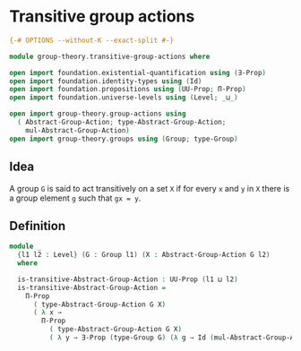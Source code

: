 # Transitive group actions

```agda
{-# OPTIONS --without-K --exact-split #-}

module group-theory.transitive-group-actions where

open import foundation.existential-quantification using (∃-Prop)
open import foundation.identity-types using (Id)
open import foundation.propositions using (UU-Prop; Π-Prop)
open import foundation.universe-levels using (Level; _⊔_)

open import group-theory.group-actions using
  ( Abstract-Group-Action; type-Abstract-Group-Action;
    mul-Abstract-Group-Action)
open import group-theory.groups using (Group; type-Group)
```

## Idea

A group `G` is said to act transitively on a set `X` if for every `x` and `y` in `X` there is a group element `g` such that `gx = y`.

## Definition

```agda
module _
  {l1 l2 : Level} (G : Group l1) (X : Abstract-Group-Action G l2)
  where

  is-transitive-Abstract-Group-Action : UU-Prop (l1 ⊔ l2)
  is-transitive-Abstract-Group-Action =
    Π-Prop
      ( type-Abstract-Group-Action G X)
      ( λ x →
        Π-Prop
          ( type-Abstract-Group-Action G X)
          ( λ y → ∃-Prop (type-Group G) (λ g → Id (mul-Abstract-Group-Action G X g x) y)))
```
